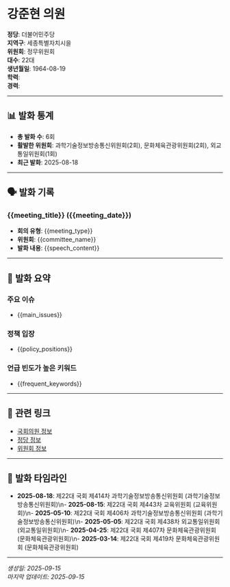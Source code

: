 # 강준현 의원

**정당**: 더불어민주당  
**지역구**: 세종특별자치시을  
**위원회**: 정무위원회  
**대수**: 22대  
**생년월일**: 1964-08-19  
**학력**:   
**경력**:   

---

## 📊 발화 통계

- **총 발화 수**: 6회
- **활발한 위원회**: 과학기술정보방송통신위원회(2회), 문화체육관광위원회(2회), 외교통일위원회(1회)
- **최근 발화**: 2025-08-18

---

## 🗣️ 발화 기록

### {{meeting_title}} ({{meeting_date}})
- **회의 유형**: {{meeting_type}}
- **위원회**: {{committee_name}}
- **발화 내용**: {{speech_content}}

---

## 📝 발화 요약

### 주요 이슈
- {{main_issues}}

### 정책 입장
- {{policy_positions}}

### 언급 빈도가 높은 키워드
- {{frequent_keywords}}

---

## 🔗 관련 링크

- [국회의원 정보]({{assembly_info_url}})
- [정당 정보]({{party_info_url}})
- [위원회 정보]({{committee_info_url}})

---

## 📅 발화 타임라인

- **2025-08-18**: 제22대 국회 제414차 과학기술정보방송통신위원회 (과학기술정보방송통신위원회)\n- **2025-08-15**: 제22대 국회 제443차 교육위원회 (교육위원회)\n- **2025-05-10**: 제22대 국회 제406차 과학기술정보방송통신위원회 (과학기술정보방송통신위원회)\n- **2025-05-05**: 제22대 국회 제438차 외교통일위원회 (외교통일위원회)\n- **2025-04-25**: 제22대 국회 제407차 문화체육관광위원회 (문화체육관광위원회)\n- **2025-03-14**: 제22대 국회 제419차 문화체육관광위원회 (문화체육관광위원회)

---

*생성일: 2025-09-15*  
*마지막 업데이트: 2025-09-15*
